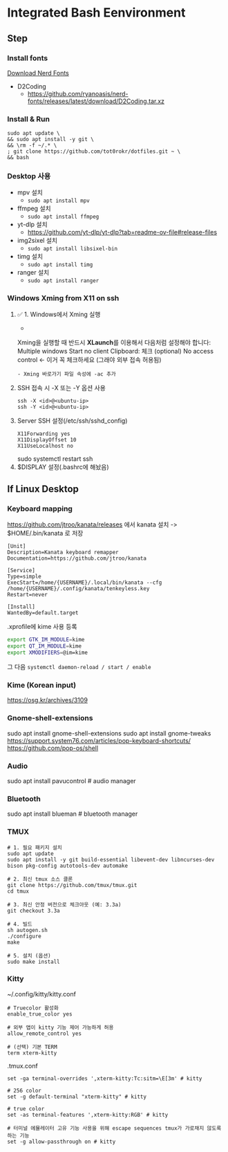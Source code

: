 # Integrated Bash Eenvironment

## Step

### Install fonts

[Download Nerd Fonts](https://github.com/ryanoasis/nerd-fonts#font-installation)

- D2Coding
    - https://github.com/ryanoasis/nerd-fonts/releases/latest/download/D2Coding.tar.xz


### Install & Run

```
sudo apt update \
&& sudo apt install -y git \
&& \rm -f ~/.* \
; git clone https://github.com/tot0rokr/dotfiles.git ~ \
&& bash
```


### Desktop 사용

- mpv 설치
    - `sudo apt install mpv`
- ffmpeg 설치
    - `sudo apt install ffmpeg`
- yt-dlp 설치
    - https://github.com/yt-dlp/yt-dlp?tab=readme-ov-file#release-files
- img2sixel 설치
    - `sudo apt install libsixel-bin`
- timg 설치
    - `sudo apt install timg`
- ranger 설치
    - `sudo apt install ranger`


### Windows Xming from X11 on ssh

1. ✅ 1. Windows에서 Xming 실행
    - ```
    Xming을 실행할 때 반드시 **XLaunch**를 이용해서 다음처럼 설정해야 합니다:
    Multiple windows
    Start no client
    Clipboard: 체크 (optional)
    No access control ← 이거 꼭 체크하세요 (그래야 외부 접속 허용됨)
    ```
    - Xming 바로가기 파일 속성에 -ac 추가
1. SSH 접속 시 -X 또는 -Y 옵션 사용
    ```
    ssh -X <id>@<ubuntu-ip>
    ssh -Y <id>@<ubuntu-ip>
    ```
1. Server SSH 설정(/etc/ssh/sshd_config)
    ```
    X11Forwarding yes
    X11DisplayOffset 10
    X11UseLocalhost no
    ```
    sudo systemctl restart ssh
1. $DISPLAY 설정(.bashrc에 해놨음)

## If Linux Desktop

### Keyboard mapping

https://github.com/jtroo/kanata/releases
에서 kanata 설치 -> $HOME/.bin/kanata 로 저장

```systemd
[Unit]
Description=Kanata keyboard remapper
Documentation=https://github.com/jtroo/kanata

[Service]
Type=simple
ExecStart=/home/{USERNAME}/.local/bin/kanata --cfg /home/{USERNAME}/.config/kanata/tenkeyless.key
Restart=never

[Install]
WantedBy=default.target

```

.xprofile에 kime 사용 등록
```sh
export GTK_IM_MODULE=kime
export QT_IM_MODULE=kime
export XMODIFIERS=@im=kime
```

그 다음 `systemctl daemon-reload / start / enable`


### Kime (Korean input)

https://osg.kr/archives/3109


### Gnome-shell-extensions

sudo apt install gnome-shell-extensions
sudo apt install gnome-tweaks
https://support.system76.com/articles/pop-keyboard-shortcuts/
https://github.com/pop-os/shell

### Audio

sudo apt install pavucontrol    # audio manager

### Bluetooth

sudo apt install blueman        # bluetooth manager


### TMUX

```
# 1. 필요 패키지 설치
sudo apt update
sudo apt install -y git build-essential libevent-dev libncurses-dev bison pkg-config autotools-dev automake

# 2. 최신 tmux 소스 클론
git clone https://github.com/tmux/tmux.git
cd tmux

# 3. 최신 안정 버전으로 체크아웃 (예: 3.3a)
git checkout 3.3a

# 4. 빌드
sh autogen.sh
./configure
make

# 5. 설치 (옵션)
sudo make install
```


### Kitty

~/.config/kitty/kitty.conf

```
# Truecolor 활성화
enable_true_color yes

# 외부 앱이 kitty 기능 제어 가능하게 허용
allow_remote_control yes

# (선택) 기본 TERM
term xterm-kitty
```

.tmux.conf

```
set -ga terminal-overrides ',xterm-kitty:Tc:sitm=\E[3m' # kitty

# 256 color
set -g default-terminal "xterm-kitty" # kitty

# true color
set -as terminal-features ',xterm-kitty:RGB' # kitty

# 터미널 에뮬레이터 고유 기능 사용을 위해 escape sequences tmux가 가로채지 않도록 하는 기능
set -g allow-passthrough on # kitty
```
